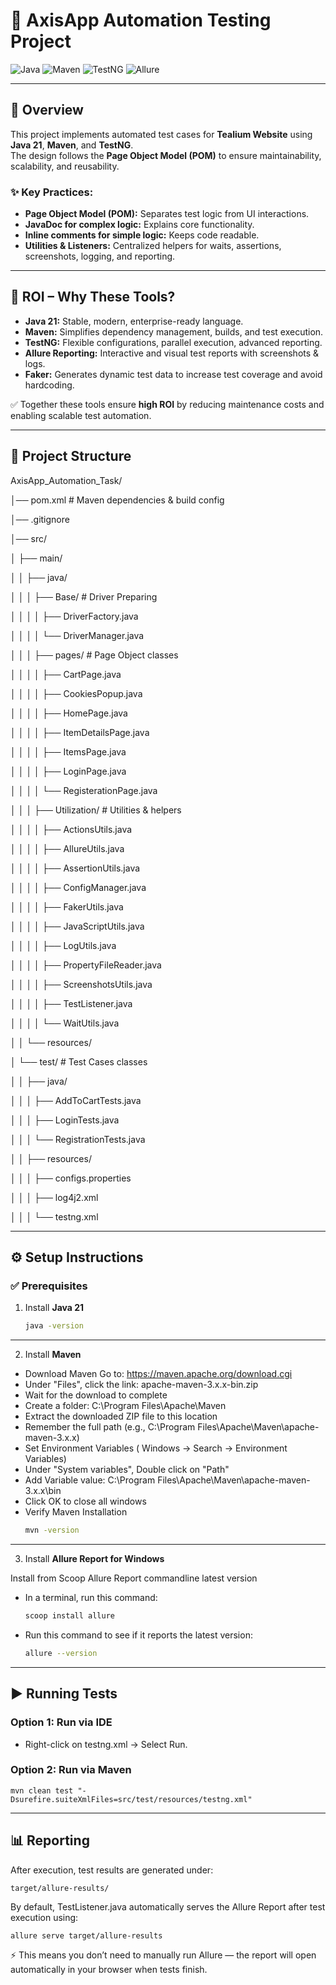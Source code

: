 # 🧪 AxisApp Automation Testing Project

![Java](https://img.shields.io/badge/Java-21-blue)
![Maven](https://img.shields.io/badge/Maven-Build%20Tool-orange)
![TestNG](https://img.shields.io/badge/TestNG-Testing%20Framework-brightgreen)
![Allure](https://img.shields.io/badge/Allure-Reporting-purple)

---

## 📘 Overview
This project implements automated test cases for **Tealium Website** using **Java 21**, **Maven**, and **TestNG**.  
The design follows the **Page Object Model (POM)** to ensure maintainability, scalability, and reusability.  

### ✨ Key Practices:
- **Page Object Model (POM):** Separates test logic from UI interactions.  
- **JavaDoc for complex logic:** Explains core functionality.  
- **Inline comments for simple logic:** Keeps code readable.  
- **Utilities & Listeners:** Centralized helpers for waits, assertions, screenshots, logging, and reporting.  

---

## 🔹 ROI – Why These Tools?
- **Java 21:** Stable, modern, enterprise-ready language.  
- **Maven:** Simplifies dependency management, builds, and test execution.  
- **TestNG:** Flexible configurations, parallel execution, advanced reporting.  
- **Allure Reporting:** Interactive and visual test reports with screenshots & logs.  
- **Faker:** Generates dynamic test data to increase test coverage and avoid hardcoding.  

✅ Together these tools ensure **high ROI** by reducing maintenance costs and enabling scalable test automation.

---

## 📂 Project Structure

AxisApp_Automation_Task/

│── pom.xml # Maven dependencies & build config

│── .gitignore

│── src/

│ ├── main/

│ │ ├── java/

│ │ │ ├── Base/ # Driver Preparing

│ │ │ │ ├── DriverFactory.java

│ │ │ │ └── DriverManager.java

│ │ │ ├── pages/ # Page Object classes

│ │ │ │ ├── CartPage.java

│ │ │ │ ├── CookiesPopup.java

│ │ │ │ ├── HomePage.java

│ │ │ │ ├── ItemDetailsPage.java

│ │ │ │ ├── ItemsPage.java

│ │ │ │ ├── LoginPage.java

│ │ │ │ └── RegisterationPage.java

│ │ │ ├── Utilization/ # Utilities & helpers

│ │ │ │ ├── ActionsUtils.java

│ │ │ │ ├── AllureUtils.java

│ │ │ │ ├── AssertionUtils.java

│ │ │ │ ├── ConfigManager.java

│ │ │ │ ├── FakerUtils.java

│ │ │ │ ├── JavaScriptUtils.java

│ │ │ │ ├── LogUtils.java

│ │ │ │ ├── PropertyFileReader.java

│ │ │ │ ├── ScreenshotsUtils.java

│ │ │ │ ├── TestListener.java

│ │ │ │ └── WaitUtils.java

│ │ └── resources/

│ └── test/ # Test Cases classes

│ │ ├── java/

│ │ │ ├── AddToCartTests.java

│ │ │ ├── LoginTests.java

│ │ │ └── RegistrationTests.java

│ │ ├── resources/

│ │ │ ├── configs.properties

│ │ │ ├── log4j2.xml

│ │ │ └── testng.xml


---

## ⚙️ Setup Instructions

### ✅ Prerequisites
1. Install **Java 21**  
   ```bash
   java -version
---
2. Install **Maven** 

- Download Maven
Go to: https://maven.apache.org/download.cgi
- Under "Files", click the link: apache-maven-3.x.x-bin.zip
-  Wait for the download to complete
- Create a folder: C:\Program Files\Apache\Maven
- Extract the downloaded ZIP file to this location
- Remember the full path (e.g., C:\Program Files\Apache\Maven\apache-maven-3.x.x)
- Set Environment Variables ( Windows -> Search -> Environment Variables)
- Under "System variables", Double click on "Path"
- Add Variable value: C:\Program Files\Apache\Maven\apache-maven-3.x.x\bin
- Click OK to close all windows
- Verify Maven Installation
    ```bash
   mvn -version

---
3. Install **Allure Report for Windows**

Install from Scoop
Allure Report commandline latest version


- In a terminal, run this command:

   ```bash
   scoop install allure
- Run this command to see if it reports the latest version:
   ```bash
  allure --version

---
## ▶️ Running Tests
### Option 1: Run via IDE

- Right-click on testng.xml → Select Run.

### Option 2: Run via Maven
    mvn clean test "-Dsurefire.suiteXmlFiles=src/test/resources/testng.xml"

---
## 📊 Reporting

After execution, test results are generated under:

    target/allure-results/


By default, TestListener.java automatically serves the Allure Report after test execution using:


    allure serve target/allure-results


⚡ This means you don’t need to manually run Allure — the report will open automatically in your browser when tests finish.
